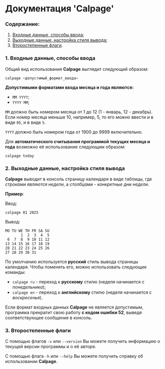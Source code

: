 # Документация 'Calpage'
### Содержание:
1. [Входные данные, способы ввода](#p1);
2. [Выходные данные, настройка стиля вывода](#p2);
3. [Второстепенные флаги](#p3).

<h3 id='p1'>1. Входные данные, способы ввода</h3>

Общий вид использования **Calpage** выглядит следующий образом:
```
calpage ~допустимый_формат_ввода~
```
**Допустимыми форматами ввода месяца и года являются:**
- ```MM YYYY```;
- ```YYYY MM```;

```MM``` должно быть номером месяца от 1 до 12 (1 - январь, 12 - декабрь). Если номер месяца меньше 10, например, 5, то его можно ввести и в виде ```05```, и в виде ```5```.

```YYYY``` должно быть номером года от 1900 до 9999 включительно.

Для **автоматического считывания программой текущих месяца и года** возможно её использование следующим образом:
```
calpage today
```
<h3 id='p2'>2. Выходные данные, настройка стиля вывода</h3>

**Calpage** выводит в консоль страницу календаря в виде таблицы, где _строками являются недели_, а _столбцами - конкретные дни недели_.

**Пример**:

Ввод:
```
calpage 01 2025
```
Вывод:
```
MO TU WE TH FR SA SU
       1  2  3  4  5
 6  7  8  9 10 11 12
13 14 15 16 17 18 19
20 21 22 23 24 25 26
27 28 29 30 31
```
По умолчанию используется **русский** стиль вывода страницы календаря. Чтобы поменять его, можно использовать следующие команды:

- ```calpage ru``` - переход к **русскому** стилю (неделя начинается с _понедельника_);
- ```calpage en``` - переход к **английскому** стилю (неделя начинается с _воскресенья_).

Если формат входных данных **Calpage** не является допустимым, программа прекратит свою работу **с кодом ошибки 52**, выведя соответствующее сообщение в консоль.
<h3 id='p3'>3. Второстепенные флаги</h3>

С помощью флагов ```-v``` или ```--version``` Вы можете получить информацию о текущей версии программы и о её авторе.

С помощью флага ```-h``` или ```--help``` Вы можете получить справку об использовании **Calpage**.
